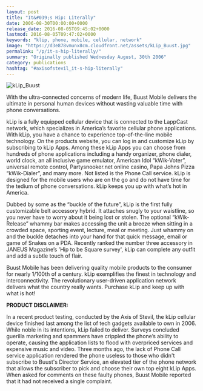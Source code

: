 ```yaml
---
layout: post
title: "It&#039;s Hip: Literally"
date: 2006-08-30T00:00:00+0000
release_date: 2016-08-05T09:45:02+0000
lastmod: 2016-08-05T09:47:02+0000
keywords: "klip, phone, mobile, cellular, network"
image: "https://d3e878vmunx8cm.cloudfront.net/assets/kLip_Buust.jpg"
permalink: "/p/it-s-hip-literally/"
summary: "Originally published Wednesday August, 30th 2006"
category: publications
hashtag: "#axisofstevil_it-s-hip-literally"
---
```


[id_1]: https://d3e878vmunx8cm.cloudfront.net/assets/kLip_Buust.jpg "kLip_Buust"

![kLip_Buust][id_1]

With the ultra-connected concerns of modern life, Buust Mobile delivers the ultimate in personal human devices without wasting valuable time with phone conversations.

kLip is a fully equipped cellular device that is connected to the LappCast network, which specializes in America’s favorite cellular phone applications. With kLip, you have a chance to experience top-of-the-line mobile technology.   On the products website, you can log in and customize kLip by subscribing to kLip Apps.  Among these kLip Apps you can choose from hundreds of phone applications including a handy organizer, phone dialer, world clock, an all inclusive game emulator, American Idol “kWik-Voter”, universal remote control, Partysnooker.net online casino, Papa Johns Pizza “kWik-Dialer”, and many more.  Not listed is the Phone Call service.  kLip is designed for the mobile users who are on the go and do not have time for the tedium of phone conversations. kLip keeps you up with what’s hot in America.

Dubbed by some as the “buckle of the future”, kLip is the first fully customizable belt accessory hybrid. It attaches snugly to your waistline, so you never have to worry about it being lost or stolen. The optional “kWik-Release” whammy bar makes accessing the unit a breeze when sitting in a crowded space, sporting event, lecture, meal or meeting. Just whammy on and the buckle detaches into your hand for that quick message, email or game of Snakes on a PDA. Recently ranked the number three accessory in JANEUS Magazine’s 'Hip to be Square survey',  kLip can complete any outfit and add a subtle touch of flair.  

Buust Mobile has been delivering quality mobile products to the consumer for nearly 1/100th of a century.  kLip exemplifies the finest in technology and interconnectivity.  The revolutionary user-driven application network delivers what the country really wants. Purchase kLip and keep up with what is hot!
            
**PRODUCT DISCLAIMER:**

In a recent product testing, conducted by the Axis of Stevil, the kLip cellular device finished last among the list of tech gadgets available to own in 2006. While noble in its intentions, kLip failed to deliver.  Surveys concluded guerilla marketing and spammers have crippled the phone’s ability to operate, causing the application lists to flood with overpriced services and expensive music and video.  Three months ago, the lack of Phone Call service application rendered the phone useless to those who didn't subscribe to Buust's Director Service, an elevated tier of the phone network that allows the subscriber to pick and choose their own top eight kLip Apps.  When asked for comments on these faulty phones, Buust Mobile reported that it had not received a single complaint.
